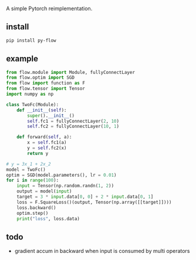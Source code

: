 A simple Pytorch reimplementation.

## install
```bash
pip install py-flow
```

## example

```python
from flow.module import Module, fullyConnectLayer
from flow.optim import SGD
from flow import function as F
from flow.tensor import Tensor
import numpy as np

class TwoFc(Module):
    def __init__(self):
        super().__init__()
        self.fc1 = fullyConnectLayer(2, 10)
        self.fc2 = fullyConnectLayer(10, 1)

    def forward(self, a):
        x = self.fc1(a)
        y = self.fc2(x)
        return y

# y = 3x_1 + 2x_2
model = TwoFc()
optim = SGD(model.parameters(), lr = 0.01)
for i in range(100):
    input = Tensor(np.random.randn(1, 2))
    output = model(input)
    target = 3 * input.data[0, 0] + 2 * input.data[0, 1]
    loss = F.SquareLoss()(output, Tensor(np.array([[target]])))
    loss.backward()
    optim.step()
    print("loss", loss.data)
```

## todo
* gradient accum in backward when input is consumed by multi operators

